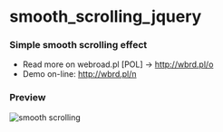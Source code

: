 # smooth_scrolling_jquery
### Simple smooth scrolling effect
* Read more on webroad.pl [POL] -> http://wbrd.pl/o
* Demo on-line: http://wbrd.pl/n
### Preview
![smooth scrolling](http://webroad.pl/wp-content/uploads/2011/01/P%C5%82ynne-przewijanie-strony-smooth-scrolling-1.gif)
